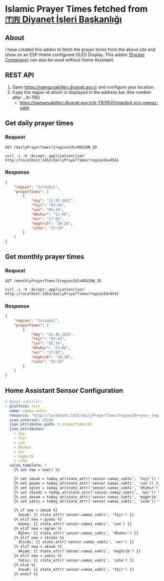 # Islamic Prayer Times fetched from [🇹🇷 Diyanet İşleri Başkanlığı](https://namazvakitleri.diyanet.gov.tr)

## About
I have created this addon to fetch the prayer times from the above site and show on an ESP-Home configured OLED Display.
This addon [(Docker Containers)](https://hub.docker.com/u/besanur) can also be used without Home Assistant. 

## REST API

1. Open https://namazvakitleri.diyanet.gov.tr and configure your location
2. Copy the region id which is displayed in the address bar (the number after ../tr-TR/)
    - https://namazvakitleri.diyanet.gov.tr/tr-TR/9541/istanbul-icin-namaz-vakti 

## Get daily prayer times

### Request

`GET /dailyPrayerTimes?{regionId}=REGION_ID`

    curl -i -H 'Accept: application/json' http://localhost:1453/dailyPrayerTimes?regionId=9541

### Response
```json
{
    "region": "Istanbul",
    "prayerTimes": [
        {
            "day": "22.05.2022",
            "fajr": "03:43",
            "sun": "05:34",
            "dhuhur": "13:06",
            "asr": "17:03",
            "maghrib": "20:28",
            "isha": "22:10"
        }
    ]
}
```

## Get monthly prayer times

### Request

`GET /monthlyPrayerTimes?{regionId}=REGION_ID`

    curl -i -H 'Accept: application/json' http://localhost:1453/dailyPrayerTimes?regionId=9541

### Response
```json
{
    "region": "Istanbul",
    "prayerTimes": [
        {
            "day": "22.05.2022",
            "fajr": "03:43",
            "sun": "05:34",
            "dhuhur": "13:06",
            "asr": "17:03",
            "maghrib": "20:28",
            "isha": "22:10"
        }
    ]
}
```


## Home Assistant Sensor Configuration
```yaml
# Namaz vakitleri
- platform: rest
  name: namaz_vakti
  resource: "http://localhost:1453/dailyPrayerTimes?regionId=<your_region_id>"
  scan_interval: 25200
  json_attributes_path: $.prayerTimes[0]
  json_attributes:
    - day
    - fajr
    - sun
    - dhuhur
    - asr
    - maghrib
    - isha
  value_template: >
    {% set now = now() %}

    {% set imsak = today_at(state_attr('sensor.namaz_vakti', 'fajr')) %}
    {% set gunes = today_at(state_attr('sensor.namaz_vakti', 'sun')) %}
    {% set oglen = today_at(state_attr('sensor.namaz_vakti', 'dhuhur')) %}
    {% set ikindi = today_at(state_attr('sensor.namaz_vakti', 'asr')) %}
    {% set aksam = today_at(state_attr('sensor.namaz_vakti', 'maghrib')) %}
    {% set yatsi = today_at(state_attr('sensor.namaz_vakti', 'isha')) %}

    {% if now < imsak %}
      Imsak: {{ state_attr('sensor.namaz_vakti', 'fajr') }} 
    {% elif now < gunes %}
      Güneş: {{ state_attr('sensor.namaz_vakti', 'sun') }} 
    {% elif now < oglen %}
      Öğlen: {{ state_attr('sensor.namaz_vakti', 'dhuhur') }} 
    {% elif now < ikindi %}
      Ikindi: {{ state_attr('sensor.namaz_vakti', 'asr') }} 
    {% elif now < aksam %}
      Akşam: {{ state_attr('sensor.namaz_vakti', 'maghrib') }} 
    {% elif now < yatsi %}
      Yatsı: {{ state_attr('sensor.namaz_vakti', 'isha') }} 
    {% else %}
      Imsak: {{ state_attr('sensor.namaz_vakti', 'fajr') }} 
    {% endif %}
```
